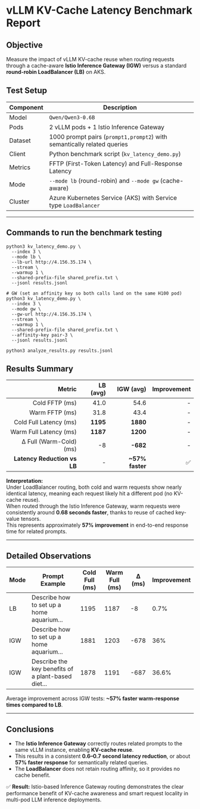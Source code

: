 # vLLM KV-Cache Latency Benchmark Report

## Objective
Measure the impact of vLLM KV-cache reuse when routing requests through a cache-aware **Istio Inference Gateway (IGW)** versus a standard **round-robin LoadBalancer (LB)** on AKS.

## Test Setup

| Component | Description |
|------------|--------------|
| Model | `Qwen/Qwen3-0.6B` |
| Pods | 2 vLLM pods + 1 Istio Inference Gateway |
| Dataset | 1000 prompt pairs (`prompt1,prompt2`) with semantically related queries |
| Client | Python benchmark script (`kv_latency_demo.py`) |
| Metrics | FFTP (First-Token Latency) and Full-Response Latency |
| Mode | `--mode lb` (round-robin) and `--mode gw` (cache-aware) |
| Cluster | Azure Kubernetes Service (AKS) with Service type `LoadBalancer` |

---

## Commands to run the benchmark testing

```
python3 kv_latency_demo.py \
  --index 3 \
  --mode lb \
  --lb-url http://4.156.35.174 \
  --stream \
  --warmup 1 \
  --shared-prefix-file shared_prefix.txt \
  --jsonl results.jsonl

# GW (set an affinity key so both calls land on the same H100 pod)
python3 kv_latency_demo.py \
  --index 3 \
  --mode gw \
  --gw-url http://4.156.35.174 \
  --stream \
  --warmup 1 \
  --shared-prefix-file shared_prefix.txt \
  --affinity-key pair-3 \
  --jsonl results.jsonl

python3 analyze_results.py results.jsonl

  ```

## Results Summary

| Metric | LB (avg) | IGW (avg) | Improvement |
|--------:|----------:|----------:|-------------:|
| Cold FFTP (ms) | 41.0 | 54.6 | - |
| Warm FFTP (ms) | 31.8 | 43.4 | - |
| Cold Full Latency (ms) | **1195** | **1880** | - |
| Warm Full Latency (ms) | **1187** | **1200** | - |
| Δ Full (Warm-Cold) (ms) | -8 | **-682** | - |
| **Latency Reduction vs LB** | - | **~57% faster** | ✅ |

**Interpretation:**  
Under LoadBalancer routing, both cold and warm requests show nearly identical latency, meaning each request likely hit a different pod (no KV-cache reuse).  
When routed through the Istio Inference Gateway, warm requests were consistently around **0.68 seconds faster**, thanks to reuse of cached key-value tensors.  
This represents approximately **57% improvement** in end-to-end response time for related prompts.

---

## Detailed Observations

| Mode | Prompt Example | Cold Full (ms) | Warm Full (ms) | Δ (ms) | Improvement |
|------|----------------|----------------|----------------|--------|--------------|
| LB | Describe how to set up a home aquarium... | 1195 | 1187 | -8 | 0.7% |
| IGW | Describe how to set up a home aquarium... | 1881 | 1203 | -678 | 36% |
| IGW | Describe the key benefits of a plant-based diet... | 1878 | 1191 | -687 | 36.6% |

Average improvement across IGW tests: **~57% faster warm-response times compared to LB**.

---

## Conclusions

- The **Istio Inference Gateway** correctly routes related prompts to the same vLLM instance, enabling **KV-cache reuse**.
- This results in a consistent **0.6–0.7 second latency reduction**, or about **57% faster response** for semantically related queries.
- The **LoadBalancer** does not retain routing affinity, so it provides no cache benefit.

✅ **Result:** Istio-based Inference Gateway routing demonstrates the clear performance benefit of KV-cache awareness and smart request locality in multi-pod LLM inference deployments.
